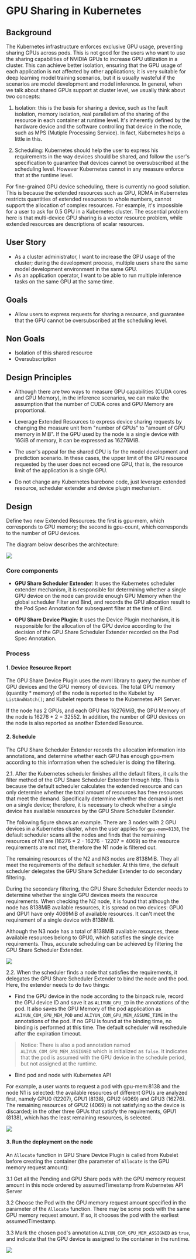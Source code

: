 # GPU Sharing in Kubernetes

## Background

The Kubernetes infrastructure enforces exclusive GPU usage, preventing sharing GPUs across pods. This is not good for the users who want to use the sharing capabilities of NVIDIA GPUs to increase GPU utilization in a cluster. 
This can achieve better isolation, ensuring that the GPU usage of each application is not affected by other applications; it is very suitable for deep learning model training scenarios, but it is usually wasteful if the scenarios are model development and model inference. In general, when we talk about shared GPUs support at cluster level, we usually think about two concepts: 

1. Isolation: this is the basis for sharing a device, such as the fault isolation, memory isolation, real parallelism of the sharing of
the resource in each container at runtime level. It's inherently defined by the hardware device and the software controlling that device in the node, such as MPS (Mutiple Processing Service). In fact, Kubernetes helps a little in this.

2. Scheduling: Kubernetes should help the user to express his requirements in the way devices should be shared, and follow the user's specification to guarantee that devices cannot be oversubscribed at the scheduling level. However Kubernetes cannot in any measure enforce that at the runtime level.

For fine-grained GPU device scheduling, there is currently no good solution. This is because the extended resources such as GPU, RDMA in Kubernetes restricts quantities of extended resources to whole numbers, cannot support the allocation of complex resources. For example, it's impossible for a user to ask for 0.5 GPU in a Kubernetes cluster. The essential problem here is that multi-device GPU sharing is a vector resource problem, while extended resources are descriptions of scalar resources.


## User Story

- As a cluster administrator, I want to increase the GPU usage of the cluster; during the development process, multiple users share the same model development environment in the same GPU.
- As an application operator, I want to be able to run multiple inference tasks on the same GPU at the same time.

## Goals

- Allow users to express requests for sharing a resource, and guarantee that the GPU cannot be oversubscribed at the scheduling level.

## Non Goals

- Isolation of this shared resource
- Oversubscription

## Design Principles

- Although there are two ways to measure GPU capabilities (CUDA cores and GPU Memory), in the inference scenarios, we can make the assumption that the number of CUDA cores and GPU Memory are proportional. 

- Leverage Extended Resources to express device sharing requests by changing the measure unit from "number of GPUs" to "amount of GPU memory in MiB". If the GPU used by the node is a single device with 16GiB of memory, it can be expressed as 16276MiB.

- The user's appeal for the shared GPU is for the model development and prediction scenario. In these cases, the upper limit of the GPU resource requested by the user does not exceed one GPU, that is, the resource limit of the application is a single GPU.

- Do not change any Kubernetes barebone code, just leverage extended resource, scheduler extender and device plugin mechanism. 

## Design

Define two new Extended Resources: the first is gpu-mem, which corresponds to GPU memory; the second is gpu-count, which corresponds to the number of GPU devices.

The diagram below describes the architecture:

![](arch.jpg)


### Core components

- **GPU Share Scheduler Extender**: It uses the Kubernetes scheduler extender mechanism, it is responsible for determining whether a single GPU device on the node can provide enough GPU Memory when the global scheduler Filter and Bind, and records the GPU allocation result to the Pod Spec Annotation for subsequent filter at the time of Bind. 

- **GPU Share Device Plugin**: It uses the Device Plugin mechanism, it is responsible for the allocation of the GPU device according to the decision of the GPU Share Scheduler Extender recorded on the Pod Spec Annotation.

### Process

#### 1\. Device Resource Report

The GPU Share Device Plugin uses the nvml library to query the number of GPU devices and the GPU memory of devices. The total GPU memory (quantity * memory) of the node is reported to the Kubelet by `ListAndWatch()`; and Kubelet reports these to the Kubernetes API Server.

If the node has 2 GPUs, and each GPU has 16276MiB, the GPU Memory of the node is 16276 * 2 = 32552. In addition, the number of GPU devices on the node is also reported as another Extended Resource. 

#### 2\. Schedule

The GPU Share Scheduler Extender records the allocation information into annotations, and determine whether each GPU has enough gpu-mem according to this information when the scheduler is doing the filtering.

2.1. After the Kubernetes scheduler finishes all the default filters, it calls the filter method of the GPU Share Scheduler Extender through http. This is because the default scheduler calculates the extended resource and can only determine whether the total amount of resources has free resources that meet the demand. Specifically determine whether the demand is met on a single device; therefore, it is necessary to check whether a single device has available resources by the GPU Share Scheduler Extender.


The following figure shows an example. There are 3 nodes with 2 GPU devices in a Kubernetes cluster, when the user applies for `gpu-mem=8138`, the default scheduler scans all the nodes and finds that the remaining resources of N1 are (16276 * 2 - 16276 - 12207 = 4069) so the resource requirements are not met, therefore the N1 node is filtered out. 

The remaining resources of the N2 and N3 nodes are 8138MiB. They all meet the requirements of the default scheduler. At this time, the default scheduler delegates the GPU Share Scheduler Extender to do secondary filtering.

During the secondary filtering, the GPU Share Scheduler Extender needs to determine whether the single GPU devices meets the resource requirements. When checking the N2 node, it is found that although the node has 8138MiB available resources, it is spread on two devices: GPU0 and GPU1 have only 4069MiB of available resources. It can't meet the requirement of a single device with 8138MiB.

Although the N3 node has a total of 8138MiB available resources, these available resources belong to GPU0, which satisfies the single device requirements. Thus, accurate scheduling can be achieved by filtering the GPU Share Scheduler Extender.

![](filter.jpg)

2.2. When the scheduler finds a node that satisfies the requirements, it delegates the GPU Share Scheduler Extender to bind the node and the pod. Here, the extender needs to do two things:

- Find the GPU device in the node according to the binpack rule, record the GPU device ID and save it as `ALIYUN_GPU_ID` in the annotations of the pod. It also saves the GPU Memory of the pod application as `ALIYUN_COM_GPU_MEM_POD` and `ALIYUN_COM_GPU_MEM_ASSUME_TIME` in the annotations of the pod. If no GPU is found at the binding time, no binding is performed at this time. The default scheduler will reschedule after the expiration timeout.

> Notice: There is also a pod annotation named `ALIYUN_COM_GPU_MEM_ASSIGNED` which is initialized as `false`. It indicates that the pod is assumed with the GPU device in the schedule period, but not assigned at the runtime.

- Bind pod and node with Kubernetes API

For example, a user wants to request a pod with gpu-mem:8138 and the node N1 is selected: the available resources of different GPUs are analyzed first, namely GPU0 (12207), GPU1 (8138), GPU2 (4069) and GPU3 (16276). The remaining resources of GPU2 (4069) is not satisfying so the device is discarded; in the other three GPUs that satisfy the requirements, GPU1 (8138), which has the least remaining resources, is selected.

![](bind.jpg)

#### 3\. Run the deployment on the node


An `Allocate` function in GPU Share Device Plugin is called from Kubelet before creating the container (the parameter of `Allocate` is the GPU memory request amount): 

3.1 Get all the Pending and GPU Share pods with the GPU memory request amount in this node ordered by assumedTimestamp from Kubernetes API Server

3.2 Choose the Pod with the GPU memory request amount specified in the parameter of the `Allocate` function. There may be some pods with the same GPU memory request amount. If so, it chooses the pod with the earliest assumedTimestamp.

3.3 Mark the chosen pod's annotation `ALIYUN_COM_GPU_MEM_ASSIGNED` as `true`, and indicate that the GPU device is assigned to the container in the runtime.

 
![](sequence.jpg)

